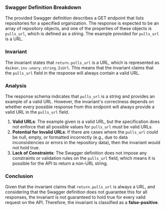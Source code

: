 ### Swagger Definition Breakdown
The provided Swagger definition describes a GET endpoint that lists repositories for a specified organization. The response is expected to be an array of repository objects, and one of the properties of these objects is `pulls_url`, which is defined as a string. The example provided for `pulls_url` is a URL.

### Invariant
The invariant states that `return.pulls_url` is a URL, which is represented as `daikon.inv.unary.string.IsUrl`. This means that the invariant claims that the `pulls_url` field in the response will always contain a valid URL.

### Analysis
The response schema indicates that `pulls_url` is a string and provides an example of a valid URL. However, the invariant's correctness depends on whether every possible response from this endpoint will always provide a valid URL in the `pulls_url` field. 

1. **Valid URLs**: The example given is a valid URL, but the specification does not enforce that all possible values for `pulls_url` must be valid URLs. 
2. **Potential for Invalid URLs**: If there are cases where the `pulls_url` could be null, empty, or formatted incorrectly (e.g., due to data inconsistencies or errors in the repository data), then the invariant would not hold true.
3. **Lack of Constraints**: The Swagger definition does not impose any constraints or validation rules on the `pulls_url` field, which means it is possible for the API to return a non-URL string.

### Conclusion
Given that the invariant claims that `return.pulls_url` is always a URL, and considering that the Swagger definition does not guarantee this for all responses, the invariant is not guaranteed to hold true for every valid request on the API. Therefore, the invariant is classified as a **false-positive**.
